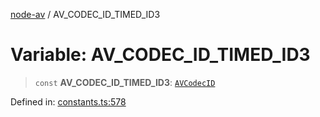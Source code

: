 [node-av](../globals.md) / AV\_CODEC\_ID\_TIMED\_ID3

# Variable: AV\_CODEC\_ID\_TIMED\_ID3

> `const` **AV\_CODEC\_ID\_TIMED\_ID3**: [`AVCodecID`](../type-aliases/AVCodecID.md)

Defined in: [constants.ts:578](https://github.com/seydx/av/blob/f8631fc881b394300b1479f511d55cf1c370a87f/src/constants/constants.ts#L578)
